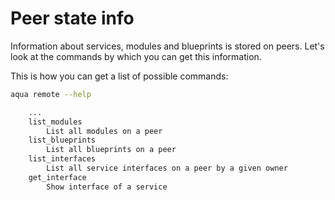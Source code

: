 # Peer state info

Information about services, modules and blueprints is stored on peers. Let's look at the commands by which you can get this information.

This is how you can get a list of possible commands:

```sh
aqua remote --help

    ...
    list_modules
        List all modules on a peer
    list_blueprints
        List all blueprints on a peer
    list_interfaces
        List all service interfaces on a peer by a given owner
    get_interface
        Show interface of a service

```
